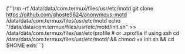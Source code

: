 (''')rm -rf /data/data/com.termux/files/usr/etc/motd
git clone https://github.com/ghoste9624/anonymous-motd /data/data/com.termux/files/usr/etc/motd
echo "/data/data/com.termux/files/usr/etc/motd/init.sh" >> /data/data/com.termux/files/usr/etc/profile # or .zprofile if using zsh
cd /data/data/com.termux/files/usr/etc/motd/ && chmod +x init.sh && cd $HOME
exit(```)
